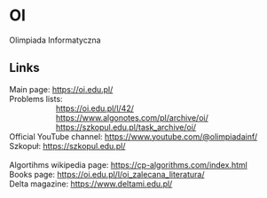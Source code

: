 # OI
Olimpiada Informatyczna

## Links

Main page: https://oi.edu.pl/ <br />
Problems lists: <br/>
      https://oi.edu.pl/l/42/ <br />
      https://www.algonotes.com/pl/archive/oi/ <br />
      https://szkopul.edu.pl/task_archive/oi/ <br />
Official YouTube channel: https://www.youtube.com/@olimpiadainf/ <br />
Szkopuł: https://szkopul.edu.pl/ <br />
<br />
Algortihms wikipedia page: https://cp-algorithms.com/index.html <br />
Books page: https://oi.edu.pl/l/oi_zalecana_literatura/ <br />
Delta magazine: https://www.deltami.edu.pl/ <br />
